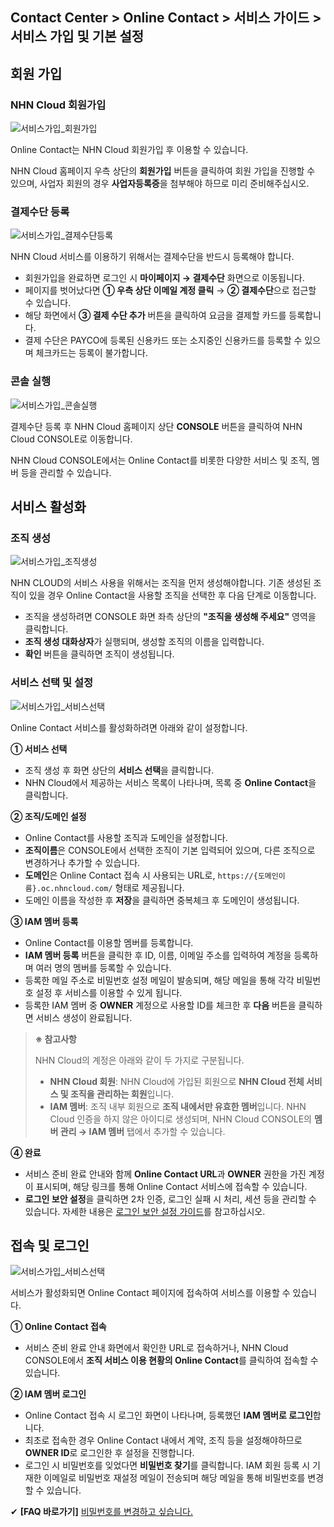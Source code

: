 ## Contact Center > Online Contact > 서비스 가이드 > 서비스 가입 및 기본 설정

## 회원 가입
### NHN Cloud 회원가입
![서비스가입_회원가입](https://static.toastoven.net/prod_contact_center/OC3.0/kr/online-contact-guide-primary-setting_img0010.png)

Online Contact는 NHN Cloud 회원가입 후 이용할 수 있습니다.

NHN Cloud 홈페이지 우측 상단의 **회원가입** 버튼을 클릭하여 회원 가입을 진행할 수 있으며, 사업자 회원의 경우 **사업자등록증**을 첨부해야 하므로 미리 준비해주십시오.

### 결제수단 등록
![서비스가입_결제수단등록](https://static.toastoven.net/prod_contact_center/OC3.0/kr/online-contact-guide-primary-setting_img0020.png)

NHN Cloud 서비스를 이용하기 위해서는 결제수단을 반드시 등록해야 합니다.

- 회원가입을 완료하면 로그인 시 **마이페이지 → 결제수단** 화면으로 이동됩니다.
- 페이지를 벗어났다면 **① 우측 상단 이메일 계정 클릭** → **② 결제수단**으로 접근할 수 있습니다.
- 해당 화면에서 **③ 결제 수단 추가** 버튼을 클릭하여 요금을 결제할 카드를 등록합니다.
- 결제 수단은 PAYCO에 등록된 신용카드 또는 소지중인 신용카드를 등록할 수 있으며 체크카드는 등록이 불가합니다.

### 콘솔 실행
![서비스가입_콘솔실행](https://static.toastoven.net/prod_contact_center/OC3.0/kr/online-contact-guide-primary-setting_img0030.png)

결제수단 등록 후 NHN Cloud 홈페이지 상단 **CONSOLE** 버튼을 클릭하여 NHN Cloud CONSOLE로 이동합니다.

NHN Cloud CONSOLE에서는 Online Contact를 비롯한 다양한 서비스 및 조직, 멤버 등을 관리할 수 있습니다.

## 서비스 활성화

### 조직 생성
![서비스가입_조직생성](https://static.toastoven.net/prod_contact_center/OC3.0/kr/online-contact-guide-primary-setting_img0040.png)

NHN CLOUD의 서비스 사용을 위해서는 조직을 먼저 생성해야합니다.
기존 생성된 조직이 있을 경우 Online Contact을 사용할 조직을 선택한 후 다음 단계로 이동합니다.

- 조직을 생성하려면 CONSOLE 화면 좌측 상단의 **"조직을 생성해 주세요"** 영역을 클릭합니다.
- **조직 생성 대화상자**가 실행되며, 생성할 조직의 이름을 입력합니다.
- **확인** 버튼을 클릭하면 조직이 생성됩니다.

### 서비스 선택 및 설정
![서비스가입_서비스선택](https://static.toastoven.net/prod_contact_center/OC3.0/kr/online-contact-guide-primary-setting_img0050.png)

Online Contact 서비스를 활성화하려면 아래와 같이 설정합니다.

**① 서비스 선택**

- 조직 생성 후 화면 상단의 **서비스 선택**을 클릭합니다.
- NHN Cloud에서 제공하는 서비스 목록이 나타나며, 목록 중 **Online Contact**을 클릭합니다.

**② 조직/도메인 설정**

- Online Contact를 사용할 조직과 도메인을 설정합니다.
- **조직이름**은 CONSOLE에서 선택한 조직이 기본 입력되어 있으며, 다른 조직으로 변경하거나 추가할 수 있습니다.
- **도메인**은 Online Contact 접속 시 사용되는 URL로, `https://{도메인이름}.oc.nhncloud.com/` 형태로 제공됩니다.
- 도메인 이름을 작성한 후 **저장**을 클릭하면 중복체크 후 도메인이 생성됩니다.

**③ IAM 멤버 등록**

- Online Contact를 이용할 멤버를 등록합니다.
- **IAM 멤버 등록** 버튼을 클릭한 후 ID, 이름, 이메일 주소를 입력하여 계정을 등록하며 여러 명의 멤버를 등록할 수 있습니다.
- 등록한 메일 주소로 비밀번호 설정 메일이 발송되며, 해당 메일을 통해 각각 비밀번호 설정 후 서비스를 이용할 수 있게 됩니다.
- 등록한 IAM 멤버 중 **OWNER** 계정으로 사용할 ID를 체크한 후 **다음** 버튼을 클릭하면 서비스 생성이 완료됩니다.

> **※ 참고사항**
>
> NHN Cloud의 계정은 아래와 같이 두 가지로 구분됩니다.
> 
> - **NHN Cloud 회원**: NHN Cloud에 가입된 회원으로 **NHN Cloud 전체 서비스 및 조직을 관리하는 회원**입니다.
> - **IAM 멤버**: 조직 내부 회원으로 **조직 내에서만 유효한 멤버**입니다. NHN Cloud 인증을 하지 않은 아이디로 생성되며, NHN Cloud CONSOLE의 **멤버 관리 → IAM 멤버** 탭에서 추가할 수 있습니다.

**④ 완료**

- 서비스 준비 완료 안내와 함께 **Online Contact URL**과 **OWNER** 권한을 가진 계정이 표시되며, 해당 링크를 통해 Online Contact 서비스에 접속할 수 있습니다.
- **로그인 보안 설정**을 클릭하면 2차 인증, 로그인 실패 시 처리, 세션 등을 관리할 수 있습니다. 자세한 내용은 [로그인 보안 설정 가이드](https://docs.nhncloud.com/ko/nhncloud/ko/console-guide/#iam)를 참고하십시오.

## 접속 및 로그인
![서비스가입_서비스선택](https://static.toastoven.net/prod_contact_center/OC3.0/kr/online-contact-guide-primary-setting_img0050.png)

서비스가 활성화되면 Online Contact 페이지에 접속하여 서비스를 이용할 수 있습니다.

**① Online Contact 접속**

- 서비스 준비 완료 안내 화면에서 확인한 URL로 접속하거나, NHN Cloud CONSOLE에서 **조직 서비스 이용 현황의 Online Contact**를 클릭하여 접속할 수 있습니다.

**② IAM 멤버 로그인**

- Online Contact 접속 시 로그인 화면이 나타나며, 등록했던 **IAM 멤버로 로그인**합니다.
- 최초로 접속한 경우 Online Contact 내에서 계약, 조직 등을 설정해야하므로 **OWNER ID**로 로그인한 후 설정을 진행합니다.
- 로그인 시 비밀번호를 잊었다면 **비밀번호 찾기**를 클릭합니다. IAM 회원 등록 시 기재한 이메일로 비밀번호 재설정 메일이 전송되며 해당 메일을 통해 비밀번호를 변경할 수 있습니다.

✔ **\[FAQ 바로가기]** [비밀번호를 변경하고 싶습니다.](https://nhn-contact.oc.toast.com/oc/hc/article/35/)
